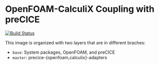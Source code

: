 # OpenFOAM-CalculiX Coupling with preCICE
[![Build Status](https://travis-ci.org/chiao45/FOAM-CCX-preCICE-desktop.svg?branch=master)](https://travis-ci.org/chiao45/FOAM-CCX-preCICE-desktop)

This image is organized with two layers that are in different braches:

* ```base```: System packages, OpenFOAM, and preCICE
* ```master```: precice-{openfoam,calculix}-adapters

